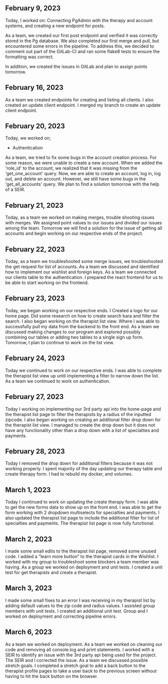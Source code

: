 ## February 9, 2023

Today, I worked on:
Connecting PgAdmin with the therapy and account systems, and creating a new endpoint for posts.


As a team, we created our first post endpoint and verified it was correctly stored in the Pg database. We also completed our first merge and pull, but encountered some errors in the pipeline. To address this, we decided to comment out part of the GitLab-CI and ran some flake8 tests to ensure the formatting was correct.

In addition, we created the issues in GitLab and plan to assign points tomorrow.


## February 16, 2023

As a team we created endpoints for creating and listing all clients. I also created an update client endpoint. I merged my branch to create an update client endpoint.


## February 20, 2023

Today, we worked on;

* Authentication

As a team, we tried to fix some bugs in the account creation process. For some reason, we were unable to create a new account. When we added the 'role_id' to the account, we realized that it was missing from the 'get_one_account' query. Now, we are able to create an account, log in, log out, and delete an account. However, we still have some bugs in the 'get_all_accounts' query. We plan to find a solution tomorrow with the help of a SEIR.


## February 21, 2023

Today, as a team we worked on making merges, trouble shooting issues with merges. We assigned point values to our issues and divided our issues among the team. Tomorrow we will find a solution for the issue of getting all accounts and begin working on our respective ends of the project.


## February 22, 2023

Today, as a team we troubleshooted some merge issues, we troubleshooted the get request for list of accounts. As a team we discussed and identified how to implement our wishlist and foreign keys. As a team we connected our clients table to the authentication. I prepared the react frontend for us to be able to start working on the frontend.


## February 23, 2023

Today, we began working on our respective ends. I Created a logo for our home page. Did some research on how to create search bara and filter the search. I also began working on the therapist list view. Where I was able to successfully pull my data from the backend to the front end. As a team we discussed making changes to our program and explored possibly combining our tables or adding two tables to a single sign up form. Tomorrow, I plan to continue to work on the list view.


## February 24, 2023

Today we continued to work on our respective ends. I was able to complete the therapist list view up until implementing a filter to narrow down the list. As a team we continued to work on authentication.


## February 27, 2023

Today I working on implementing our 3rd party api into the home-page and the therapist list page to filter the therapists by a radius of the inputted zipcode. I also began working on creating an additional filter drop down for the therapist list view. I managed to create the drop down but it does not have any functionality other than a drop down with a list of specialties and payments.


## February 28, 2023

Today I removed the drop down for additional filters because it was not working properly. I spent majority of the day updating our therapy table and create therapy form. I had to rebuild my docker, and volumes.


## March 1, 2023

Today I continued to work on updating the create therapy form. I was able to get the new forms data to show up on the front end. I was able to get the form working with 2 dropdown multiselects for specialties and payments. I also updated the therapist list page to include the additional filter for list of specialties and payments. The therapist list page is now fully functional.


## March 2, 2023

I made some small edits to the therapist list page, removed some unused code. I added a “learn more button” to the therapist cards in the Wishlist. I worked with my group to troubleshoot some blockers a team member was having. As a group we worked on deployment and unit tests. I created a unit test for get therapists and create a therapist.


## March 3, 2023

I made some small fixes to an error I was receiving in my therapist list by adding default values to the zip code and radius values. I assisted group members with unit tests. I created an additional unit test. Group and I worked on deployment and correcting pipeline errors.


## March 6, 2023

As a team we worked on deployment. As a team we worked on cleaning our code and removing all console.log and print statements. I worked with a SEIR to identify an issue with the 3rd party api being used for the project. The SEIR and I corrected the issue. As a team we discussed possible stretch goals. I completed a stretch goal to add a back button to the therapist profile pages to take a user back to the previous screen without having to hit the back button on the browser.
